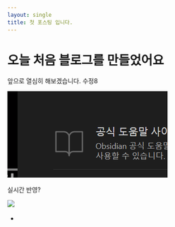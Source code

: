 ```yaml
---
layout: single
title: 첫 포스팅 입니다.
---
```


# 오늘 처음 블로그를 만들었어요

앞으로 열심히 해보겠습니다.
	수정8

![](../images/image1.png) 

실시간 반영?








![](../image/Pasted%image%2020240315191148.png)


-

